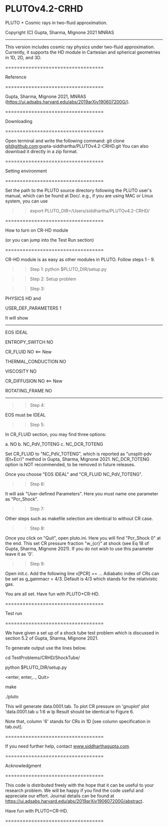 # PLUTOv4.2-CRHD 
PLUTO + Cosmic rays in two-fluid approximation.

Copyright (C) Gupta, Sharma, Mignone 2021 MNRAS

------------------------------------------------

This version includes cosmic ray physics under 
two-fluid approximation. Currently, it supports the HD module
in Cartesian and spherical geometries in 1D, 2D, and 3D. 

==================================

Reference

================================== 

Gupta, Sharma, Mignone 2021, MNRAS 
(https://ui.adsabs.harvard.edu/abs/2019arXiv190607200G/). 

==================================

Downloading

==================================

Open terminal and write the following command:
git clone git@github.com:gupta-siddhartha/PLUTOv4.2-CRHD.git <enter>
You can also download it directly in a zip format.

==================================

Setting environment

==================================

Set the path to the PLUTO source directory 
following the PLUTO user's manual, which can be found at Doc/.
e.g., if you are using MAC or Linux system, you can use 
>> export PLUTO_DIR=/Users/siddhartha/PLUTOv4.2-CRHD/

==================================

How to turn on CR-HD module

(or you can jump into the Test Run section)

==================================

CR-HD module is as easy as other modules in PLUTO.
Follow steps 1 - 9.

>>Step 1: python $PLUTO_DIR/setup.py 
          
>>Step 2: Setup problem 
          
>>Step 3: 

PHYSICS HD        and 

USER_DEF_PARAMETERS   1 
          
It will show  

-----------------

EOS                           IDEAL

ENTROPY_SWITCH                NO

CR_FLUID                      NO   <== New

THERMAL_CONDUCTION            NO

VISCOSITY                     NO

CR_DIFFUSION                  NO   <== New

ROTATING_FRAME                NO

-------------

>>Step 4:

EOS must be  IDEAL

>>Step 5: 

In CR_FLUID section, you may find three options:

a. NO
b. NC_PdV_TOTENG
c. NC_DCR_TOTENG

Set CR_FLUID to "NC_PdV_TOTENG", which is reported as "unsplit-pdv (Et+Ecr)" method in Gupta, Sharma, Mignone 2021.
NC_DCR_TOTENG option is NOT recommended, to be removed in future releases.

Once you choose "EOS   IDEAL" and "CR_FLUID  NC_PdV_TOTENG".

>>Step 6: 

It will ask "User-defined Parameters". Here you must name one parameter as "Pcr_Shock".

>>Step 7: 

Other steps such as makefile selection are identical to without CR case. 

>> Step 8: 

Once you click on "Quit", open pluto.ini.
Here you will find "Pcr_Shock            0" at the end.
This set CR pressure fraction "w_{cr}" at shock (see Eq 18 of Gupta, Sharma, Mignone 2021).
If you do not wish to use this parameter leave it as '0'.

>> Step 9: 

Open init.c.
Add the following line
v[PCR] == ...
Adiabatic index of CRs can be set as 
g_gammacr = 4/3. Default is 4/3 which stands for the relativistic gas.

You are all set. Have fun with PLUTO+CR-HD.

==================================

Test run

==================================

We have given a set up of a shock tube test problem
which is discussed in section 5.2 of Gupta, Sharma, Mignone 2021.

To generate output use the lines below.

cd TestProblems/CRHD/ShockTube/

python $PLUTO_DIR/setup.py

<enter, enter,.., Quit>

make

./pluto

This will generate data.0001.tab. To plot CR pressure
on 'gnuplot'
plot 'data.0001.tab u 1:6 w lp
Result should be identical to Figure 6.

Note that, column '6' stands for CRs in 1D [see column specification in tab.out].

==================================

If you need further help, contact www.siddharthagupta.com.

==================================

Acknowledgment

==================================

This code is distributed freely with the hope that
it can be useful to your research problem. 
We will be happy if you find the code useful and appreciate our effort. 
Journal details can be found at https://ui.adsabs.harvard.edu/abs/2019arXiv190607200G/abstract.


Have fun with PLUTO+CR-HD.

==================================


 
